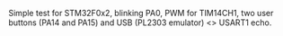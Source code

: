 Simple test for STM32F0x2, blinking PA0, PWM for TIM14CH1, two user buttons (PA14 and PA15) and USB (PL2303 emulator) <> USART1 echo.
